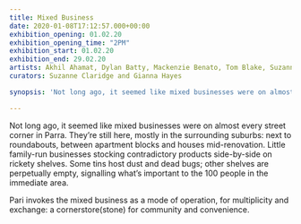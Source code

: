 ```yaml
---
title: Mixed Business
date: 2020-01-08T17:12:57.000+00:00
exhibition_opening: 01.02.20
exhibition_opening_time: "2PM"
exhibition_start: 01.02.20
exhibition_end: 29.02.20
artists: Akhil Ahamat, Dylan Batty, Mackenzie Benato, Tom Blake, Suzanne Claridge, Jack De Lacy, Kalanjay Dhir, Rebecca Gallo, Fei Gao, Victoria Hall, Talitha Hanna, Gianna Christella Hayes, HLSTRM (Hayley Coghlan), Leon Kannangara, Shivanjani Lal, Mehmet Mevlütoğlu, Garden Reflexxx x Yousuf Khan Noor, Pat Dakhokhe Mikha, Nadia Odlum, Namika Parajuli, Manolo Politis, Ebony Sebcombe, Ricky Tana, Sasanki Tennakoon, Josephine Wyburn, Kai Wasikowksi, Jodie Whalen, Bryden Williams, Justine Youssef, Tian Zhang
curators: Suzanne Claridge and Gianna Hayes

synopsis: 'Not long ago, it seemed like mixed businesses were on almost every street corner in Parra. They’re still here, mostly in the surrounding suburbs: next to roundabouts, between apartment blocks and houses mid-renovation. Little family-run businesses stocking contradictory products side-by-side on rickety shelves. Some tins host dust and dead bugs; other shelves are perpetually empty, signalling what’s important to the 100 people in the immediate area.'

---
```

Not long ago, it seemed like mixed businesses were on almost every street corner in Parra. They’re still here, mostly in the surrounding suburbs: next to roundabouts, between apartment blocks and houses mid-renovation. Little family-run businesses stocking contradictory products side-by-side on rickety shelves. Some tins host dust and dead bugs; other shelves are perpetually empty, signalling what’s important to the 100 people in the immediate area.

Pari invokes the mixed business as a mode of operation, for multiplicity and exchange: a cornerstore(stone) for community and convenience.
